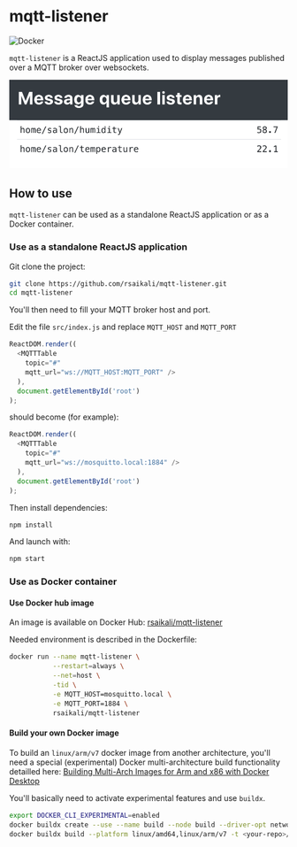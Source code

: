 # mqtt-listener

![Docker](https://github.com/rsaikali/mqtt-listener/workflows/Docker/badge.svg)

`mqtt-listener` is a ReactJS application used to display messages published over a MQTT broker over websockets.

![Screenshot](https://raw.githubusercontent.com/rsaikali/mqtt-listener/master/screenshot.png)

## How to use

`mqtt-listener` can be used as a standalone ReactJS application or as a Docker container.

### Use as a standalone ReactJS application

Git clone the project:

```sh
git clone https://github.com/rsaikali/mqtt-listener.git
cd mqtt-listener
```

You'll then need to fill your MQTT broker host and port.

Edit the file `src/index.js` and replace `MQTT_HOST` and `MQTT_PORT`

```js
ReactDOM.render((
  <MQTTTable
    topic="#"
    mqtt_url="ws://MQTT_HOST:MQTT_PORT" />
  ),
  document.getElementById('root')
);
```

should become (for example):

```js
ReactDOM.render((
  <MQTTTable
    topic="#"
    mqtt_url="ws://mosquitto.local:1884" />
  ),
  document.getElementById('root')
);
```

Then install dependencies:

```sh
npm install
```

And launch with:

```sh
npm start
```

### Use as Docker container

#### Use Docker hub image

An image is available on Docker Hub: [rsaikali/mqtt-listener](https://hub.docker.com/r/rsaikali/mqtt-listener)

Needed environment is described in the Dockerfile:

```sh
docker run --name mqtt-listener \
           --restart=always \
           --net=host \
           -tid \
           -e MQTT_HOST=mosquitto.local \
           -e MQTT_PORT=1884 \
           rsaikali/mqtt-listener
```

#### Build your own Docker image

To build an `linux/arm/v7` docker image from another architecture, you'll need a special (experimental) Docker multi-architecture build functionality detailled here: [Building Multi-Arch Images for Arm and x86 with Docker Desktop](https://www.docker.com/blog/multi-arch-images/)

You'll basically need to activate experimental features and use `buildx`.

```sh
export DOCKER_CLI_EXPERIMENTAL=enabled
docker buildx create --use --name build --node build --driver-opt network=host
docker buildx build --platform linux/amd64,linux/arm/v7 -t <your-repo>/mqtt-listener --push .
```